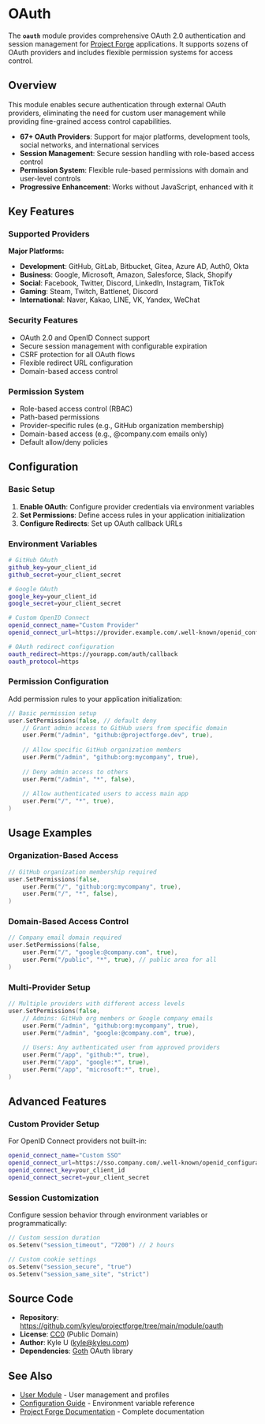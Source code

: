 # OAuth

The **`oauth`** module provides comprehensive OAuth 2.0 authentication and session management for [Project Forge](https://projectforge.dev) applications. It supports sozens of OAuth providers and includes flexible permission systems for access control.

## Overview

This module enables secure authentication through external OAuth providers, eliminating the need for custom user management while providing fine-grained access control capabilities.

- **67+ OAuth Providers**: Support for major platforms, development tools, social networks, and international services
- **Session Management**: Secure session handling with role-based access control
- **Permission System**: Flexible rule-based permissions with domain and user-level controls
- **Progressive Enhancement**: Works without JavaScript, enhanced with it

## Key Features

### Supported Providers

**Major Platforms:**
- **Development**: GitHub, GitLab, Bitbucket, Gitea, Azure AD, Auth0, Okta
- **Business**: Google, Microsoft, Amazon, Salesforce, Slack, Shopify
- **Social**: Facebook, Twitter, Discord, LinkedIn, Instagram, TikTok
- **Gaming**: Steam, Twitch, Battlenet, Discord
- **International**: Naver, Kakao, LINE, VK, Yandex, WeChat

### Security Features
- OAuth 2.0 and OpenID Connect support
- Secure session management with configurable expiration
- CSRF protection for all OAuth flows
- Flexible redirect URL configuration
- Domain-based access control

### Permission System
- Role-based access control (RBAC)
- Path-based permissions
- Provider-specific rules (e.g., GitHub organization membership)
- Domain-based access (e.g., @company.com emails only)
- Default allow/deny policies

## Configuration

### Basic Setup

1. **Enable OAuth**: Configure provider credentials via environment variables
2. **Set Permissions**: Define access rules in your application initialization
3. **Configure Redirects**: Set up OAuth callback URLs

### Environment Variables

```bash
# GitHub OAuth
github_key=your_client_id
github_secret=your_client_secret

# Google OAuth
google_key=your_client_id
google_secret=your_client_secret

# Custom OpenID Connect
openid_connect_name="Custom Provider"
openid_connect_url=https://provider.example.com/.well-known/openid_configuration

# OAuth redirect configuration
oauth_redirect=https://yourapp.com/auth/callback
oauth_protocol=https
```

### Permission Configuration

Add permission rules to your application initialization:

```go
// Basic permission setup
user.SetPermissions(false, // default deny
    // Grant admin access to GitHub users from specific domain
    user.Perm("/admin", "github:@projectforge.dev", true),
    
    // Allow specific GitHub organization members
    user.Perm("/admin", "github:org:mycompany", true),
    
    // Deny admin access to others
    user.Perm("/admin", "*", false),
    
    // Allow authenticated users to access main app
    user.Perm("/", "*", true),
)
```

## Usage Examples

### Organization-Based Access

```go
// GitHub organization membership required
user.SetPermissions(false,
    user.Perm("/", "github:org:mycompany", true),
    user.Perm("/", "*", false),
)
```

### Domain-Based Access Control

```go
// Company email domain required
user.SetPermissions(false,
    user.Perm("/", "google:@company.com", true),
    user.Perm("/public", "*", true), // public area for all
)
```

### Multi-Provider Setup

```go
// Multiple providers with different access levels
user.SetPermissions(false,
    // Admins: GitHub org members or Google company emails
    user.Perm("/admin", "github:org:mycompany", true),
    user.Perm("/admin", "google:@company.com", true),
    
    // Users: Any authenticated user from approved providers
    user.Perm("/app", "github:*", true),
    user.Perm("/app", "google:*", true),
    user.Perm("/app", "microsoft:*", true),
)
```

## Advanced Features

### Custom Provider Setup

For OpenID Connect providers not built-in:

```bash
openid_connect_name="Custom SSO"
openid_connect_url=https://sso.company.com/.well-known/openid_configuration
openid_connect_key=your_client_id
openid_connect_secret=your_client_secret
```

### Session Customization

Configure session behavior through environment variables or programmatically:

```go
// Custom session duration
os.Setenv("session_timeout", "7200") // 2 hours

// Custom cookie settings
os.Setenv("session_secure", "true")
os.Setenv("session_same_site", "strict")
```

## Source Code

- **Repository**: https://github.com/kyleu/projectforge/tree/main/module/oauth
- **License**: [CC0](https://creativecommons.org/publicdomain/zero/1.0) (Public Domain)
- **Author**: Kyle U (kyle@kyleu.com)
- **Dependencies**: [Goth](https://github.com/markbates/goth) OAuth library

## See Also

- [User Module](user.md) - User management and profiles
- [Configuration Guide](../running.md) - Environment variable reference
- [Project Forge Documentation](https://projectforge.dev) - Complete documentation
